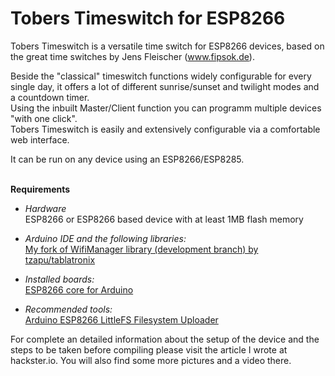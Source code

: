 # Tobers Timeswitch for ESP8266
Tobers Timeswitch is a versatile time switch for ESP8266 devices, based on the great time switches by Jens Fleischer (www.fipsok.de).

Beside the "classical" timeswitch functions widely configurable for every single day, it offers a lot of different sunrise/sunset and twilight modes and a countdown timer.<br>
Using the inbuilt Master/Client function you can programm multiple devices "with one click".<br>
Tobers Timeswitch is easily and extensively configurable via a comfortable web interface.<br>

It can be run on any device using an ESP8266/ESP8285.<br>
<br>

**Requirements**<br>
* *Hardware*<br>
ESP8266 or ESP8266 based device with at least 1MB flash memory <br>

* *Arduino IDE and the following libraries:*<br>
[My fork of WifiManager library (development branch) by tzapu/tablatronix](https://github.com/ElToberino/WiFiManager_for_Multidisplay)<br>

* *Installed boards:*<br>
[ESP8266 core for Arduino](https://github.com/esp8266/Arduino)<br>

* *Recommended tools:*<br>
[Arduino ESP8266 LittleFS Filesystem Uploader](https://github.com/earlephilhower/arduino-esp8266littlefs-plugin)<br>



For complete an detailed information about the setup of the device and the steps to be taken before compiling please visit the article I wrote at hackster.io. You will also find some more pictures and a video there.

